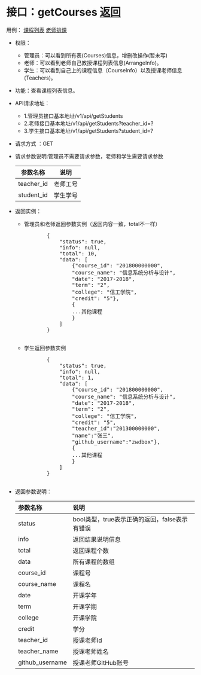 # 接口：getCourses  [返回](../README.md)
用例： [课程列表](../用例/课程列表.md)  [老师排课](../用例/老师排课.md)

- 权限：
    - 管理员：可以看到所有表(Courses)信息，增删改操作(暂未写)
    - 老师：可以看到老师自己教授课程列表信息(ArrangeInfo)。
    - 学生：可以看到自己上的课程信息（CourseInfo）以及授课老师信息(Teachers)。

- 功能：查看课程列表信息。

- API请求地址：
   - 1.管理员接口基本地址/v1/api/getStudents
   - 2.老师接口基本地址/v1/api/getStudents?teacher_id=?
   - 3.学生接口基本地址/v1/api/getStudents?student_id=?

- 请求方式 ：GET

- 请求参数说明:管理员不需要请求参数，老师和学生需要请求参数

  |参数名称|说明|
  |:--:|:--:|
  |teacher_id|老师工号|
  |student_id|学生学号|

- 返回实例：
    - 管理员和老师返回参数实例（返回内容一致，total不一样）
    <pre>
            {
                "status": true,
                "info": null,
                "total": 10,
                "data": [
                    {"course_id": "201800000000",
                    "course_name": "信息系统分析与设计",
                    "date": "2017-2018",
                    "term": "2",
                    "college": "信工学院",
                    "credit": "5"},
                    {
                    ...其他课程
                    }
                ]
            }
    </pre>
    - 学生返回参数实例
    <pre>
            {
                "status": true,
                "info": null,
                "total": 1,
                "data": [
                    {"course_id": "201800000000",
                    "course_name": "信息系统分析与设计",
                    "date": "2017-2018",
                    "term": "2",
                    "college": "信工学院",
                    "credit": "5",
                    "teacher_id":"201300000000",
                    "name":"张三",
                    "github_username":"zwdbox"},
                    {
                    ...其他课程
                    }
                ]
            }
    </pre>

- 返回参数说明：

  |参数名称|说明|
  |:--|:--|
  |status|bool类型，true表示正确的返回，false表示有错误|
  |info|返回结果说明信息|
  |total|返回课程个数|
  |data|所有课程的数组|
  |course_id|课程号|
  |course_name|课程名|
  |date|开课学年|
  |term|开课学期|
  |college|开课学院|
  |credit|学分|
  |teacher_id|授课老师Id|
  |teacher_name|授课老师姓名|
  |github_username|授课老师GItHub账号|
